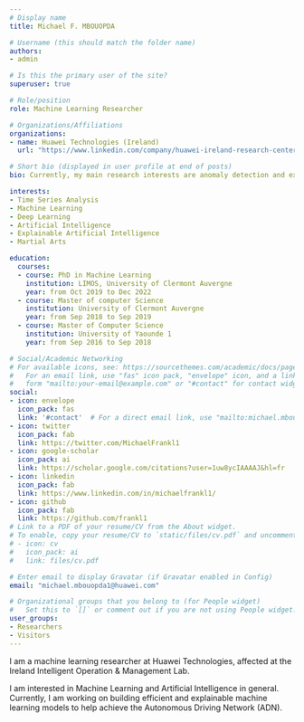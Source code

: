 ```yaml
---
# Display name
title: Michael F. MBOUOPDA

# Username (this should match the folder name)
authors:
- admin

# Is this the primary user of the site?
superuser: true

# Role/position
role: Machine Learning Researcher

# Organizations/Affiliations
organizations:
- name: Huawei Technologies (Ireland)
  url: "https://www.linkedin.com/company/huawei-ireland-research-center/mycompany/"

# Short bio (displayed in user profile at end of posts)
bio: Currently, my main research interests are anomaly detection and explainable artificial intelligence.

interests:
- Time Series Analysis
- Machine Learning
- Deep Learning
- Artificial Intelligence
- Explainable Artificial Intelligence
- Martial Arts

education:
  courses:
  - course: PhD in Machine Learning
    institution: LIMOS, University of Clermont Auvergne
    year: from Oct 2019 to Dec 2022
  - course: Master of computer Science
    institution: University of Clermont Auvergne
    year: from Sep 2018 to Sep 2019
  - course: Master of Computer Science
    institution: University of Yaounde 1
    year: from Sep 2016 to Sep 2018

# Social/Academic Networking
# For available icons, see: https://sourcethemes.com/academic/docs/page-builder/#icons
#   For an email link, use "fas" icon pack, "envelope" icon, and a link in the
#   form "mailto:your-email@example.com" or "#contact" for contact widget.
social:
- icon: envelope
  icon_pack: fas
  link: '#contact'  # For a direct email link, use "mailto:michael.mbouopda@uca.fr".
- icon: twitter
  icon_pack: fab
  link: https://twitter.com/MichaelFrankl1
- icon: google-scholar
  icon_pack: ai
  link: https://scholar.google.com/citations?user=1uw8ycIAAAAJ&hl=fr
- icon: linkedin
  icon_pack: fab
  link: https://www.linkedin.com/in/michaelfrankl1/
- icon: github
  icon_pack: fab
  link: https://github.com/frankl1
# Link to a PDF of your resume/CV from the About widget.
# To enable, copy your resume/CV to `static/files/cv.pdf` and uncomment the lines below.
# - icon: cv
#   icon_pack: ai
#   link: files/cv.pdf

# Enter email to display Gravatar (if Gravatar enabled in Config)
email: "michael.mbouopda1@huawei.com"

# Organizational groups that you belong to (for People widget)
#   Set this to `[]` or comment out if you are not using People widget.
user_groups:
- Researchers
- Visitors
---
```


I am a machine learning researcher at Huawei Technologies, affected at the Ireland Intelligent Operation & Management Lab.

I am interested in Machine Learning and Artificial Intelligence in general. Currently, I am working on building efficient and explainable machine learning models to help achieve the Autonomous Driving Network (ADN).
